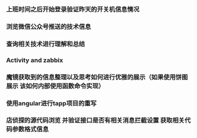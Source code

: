 ### 上班时间之后开始登录验证昨天的开关机信息情况
### 浏览微信公众号推送的技术信息
### 查询相关技术进行理解和总结
### Activity and zabbix
### 魔镜获取到的信息整理以及思考如何进行优雅的展示（如果使用饼图展示 该如何内部使用函数命令实现）
### 使用angular进行tapp项目的重写
### 店侦探的源代码浏览 并验证接口是否有相关消息拦截设置 获取相关代码参数格式信息
